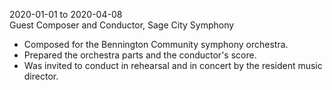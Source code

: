 2020-01-01 to 2020-04-08  
Guest Composer and Conductor, Sage City Symphony

- Composed for the Bennington Community symphony orchestra.
- Prepared the orchestra parts and the conductor's score.
- Was invited to conduct in rehearsal and in concert by 
  the resident music director.
